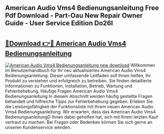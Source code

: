 ## American Audio Vms4 Bedienungsanleitung Free Pdf Download - Part-Oau New Repair Owner Guide - User Service Edition Do26I

# <h2><a href="http://df3pxt.blite.top/?on=American+Audio+Vms4+Bedienungsanleitung">🔗Download 👉🔴 American Audio Vms4 Bedienungsanleitung</a></h2>

[![American Audio Vms4 Bedienungsanleitung new download](https://i.imgur.com/lujVjoI.png)](http://df3pxt.blite.top/?on=American+Audio+Vms4+Bedienungsanleitung)
Willkommen im Benutzerhandbuch für Ihr neu aktualisiertes American Audio Vms4 Bedienungsanleitung. Dieser umfassende Leitfaden soll Ihnen helfen, Ihr Produkt zu verstehen und erfolgreich zu betreiben. Sie finden detaillierte Informationen zu Funktionen, Installation, Betrieb, Wartung und Fehlerbehebung. Häufige Fragen American Audio Vms4 Bedienungsanleitung In diesem Abschnitt werden häufig gestellte Fragen behandelt und hilfreiche Tipps zur Fehlerbehebung gegeben. Erleben Sie die Leistungsfähigkeit der Funktionsliste mit Ihrem neuen American Audio Vms4 Bedienungsanleitung. Wir erwarten, dass das American Audio Vms4 BedienungsanleitungD Ihnen dabei geholfen hat, sich mit Ihrem letzten Kauf vertraut zu machen. Bei Fragen oder Bedenken können Sie sich gerne an unseren Kundenservice wenden.
